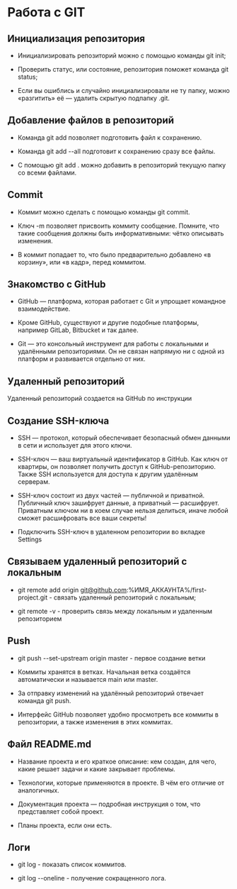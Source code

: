 # Работа с GIT

## Инициализация репозитория

* Инициализировать репозиторий можно с помощью команды git init;

* Проверить статус, или состояние, репозитория поможет команда git status;

* Если вы ошиблись и случайно инициализировали не ту папку, можно «разгитить» её — удалить скрытую подпапку .git.


## Добавление файлов в репозиторий

* Команда git add позволяет подготовить файл к сохранению.

* Команда git add --all подготовит к сохранению сразу все файлы.

* С помощью git add . можно добавить в репозиторий текущую папку со всеми файлами.


## Commit

* Коммит можно сделать с помощью команды git commit.

* Ключ -m позволяет присвоить коммиту сообщение. Помните, что такие сообщения должны быть информативными: чётко описывать изменения.

* В коммит попадает то, что было предварительно добавлено «в корзину», или «в кадр», перед коммитом.


## Знакомство с GitHub

* GitHub — платформа, которая работает с Git и упрощает командное взаимодействие.

* Кроме GitHub, существуют и другие подобные платформы, например GitLab, Bitbucket и так далее.

* Git — это консольный инструмент для работы с локальными и удалёнными репозиториями. Он не связан напрямую ни с одной из платформ и развивается отдельно от них.

## Удаленный репозиторий

Удаленный репозиторий создается на GitHub по инструкции

## Создание SSH-ключа

* SSH — протокол, который обеспечивает безопасный обмен данными в сети и использует для этого ключи.

* SSH-ключ — ваш виртуальный идентификатор в GitHub. Как ключ от квартиры, он позволяет получить доступ к GitHub-репозиторию. Также SSH используется для доступа к другим удалённым серверам.

* SSH-ключ состоит из двух частей — публичной и приватной. Публичный ключ зашифрует данные, а приватный — расшифрует. Приватным ключом ни в коем случае нельзя делиться, иначе любой сможет расшифровать все ваши секреты!

* Подключить SSH-ключ в удаленном репозитории во вкладке Settings

## Связываем удаленный репозиторий с локальным

* git remote add origin git@github.com:%ИМЯ_АККАУНТА%/first-project.git  - связать удаленный репозиторий с локальным;

* git remote -v - проверить связь между локальным и удаленным репозиторием

## Push

* git push --set-upstream origin master - первое создание ветки

* Коммиты хранятся в ветках. Начальная ветка создаётся автоматически и называется main или master.

* За отправку изменений на удалённый репозиторий отвечает команда git push.

* Интерфейс GitHub позволяет удобно просмотреть все коммиты в репозитории, а также изменения в этих коммитах.

## Файл README.md

* Название проекта и его краткое описание: кем создан, для чего, какие решает задачи и какие закрывает проблемы.

* Технологии, которые применяются в проекте. В чём его отличие от аналогичных.

* Документация проекта — подробная инструкция о том, что представляет собой проект.

* Планы проекта, если они есть.

## Логи

* git log - показать список коммитов.

* git log --oneline - получение сокращенного лога.